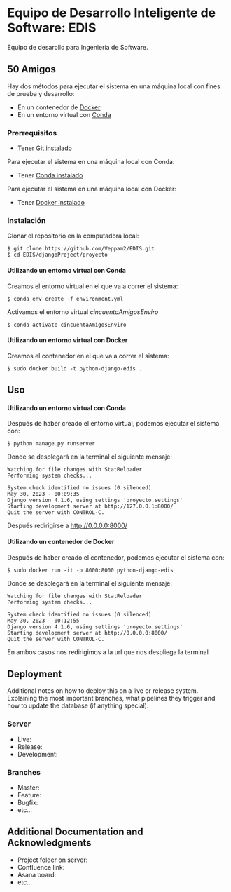 # Equipo de Desarrollo Inteligente de Software: EDIS

Equipo de desarollo para Ingeniería de Software. 

## 50 Amigos
Hay dos métodos para ejecutar el sistema en una máquina local con fines de prueba y desarrollo:
  * En un contenedor de <a href="https://www.docker.com/" target="_blank">Docker</a>
  * En un entorno virtual con <a href="https://docs.conda.io/en/latest/" target="_blank">Conda</a>

### Prerrequisitos
* Tener <a href="https://git-scm.com/book/en/v2/Getting-Started-Installing-Git" target="_blank"> Git instalado</a>


Para ejecutar el sistema en una máquina local con Conda:
* Tener <a href="https://docs.conda.io/projects/conda/en/latest/user-guide/install/index.html" target="_blank"> Conda instalado</a>

Para ejecutar el sistema en una máquina local con Docker:
* Tener <a href="https://docs.docker.com/desktop/" target="_blank"> Docker instalado</a>


### Instalación

Clonar el repositorio en la computadora local:

```
$ git clone https://github.com/Veppam2/EDIS.git
$ cd EDIS/djangoProject/proyecto
```
#### Utilizando un entorno virtual con Conda
Creamos el entorno virtual en el que va a correr el sistema:
```
$ conda env create -f environment.yml
```
Activamos el entorno virtual _cincuentaAmigosEnviro_
```
$ conda activate cincuentaAmigosEnviro
```
#### Utilizando un entorno virtual con Docker

Creamos el contenedor en el que va a correr el sistema:
```
$ sudo docker build -t python-django-edis .
```
## Uso
#### Utilizando un entorno virtual con Conda
Después de haber creado el entorno virtual, podemos ejecutar el sistema con:
```
$ python manage.py runserver
```
Donde se desplegará en la terminal el siguiente mensaje:
```
Watching for file changes with StatReloader
Performing system checks...

System check identified no issues (0 silenced).
May 30, 2023 - 00:09:35
Django version 4.1.6, using settings 'proyecto.settings'
Starting development server at http://127.0.0.1:8000/
Quit the server with CONTROL-C.
```
Después redirigirse a http://0.0.0.0:8000/

#### Utilizando un contenedor de Docker
Después de haber creado el contenedor, podemos ejecutar el sistema con:
```
$ sudo docker run -it -p 8000:8000 python-django-edis
```
Donde se desplegará en la terminal el siguiente mensaje:
```
Watching for file changes with StatReloader
Performing system checks...

System check identified no issues (0 silenced).
May 30, 2023 - 00:12:55
Django version 4.1.6, using settings 'proyecto.settings'
Starting development server at http://0.0.0.0:8000/
Quit the server with CONTROL-C.
```
En ambos casos nos redirigimos a la url que nos despliega la terminal
## Deployment

Additional notes on how to deploy this on a live or release system. Explaining the most important branches, what pipelines they trigger and how to update the database (if anything special).

### Server

* Live:
* Release:
* Development:

### Branches

* Master:
* Feature:
* Bugfix:
* etc...

## Additional Documentation and Acknowledgments

* Project folder on server:
* Confluence link:
* Asana board:
* etc...
